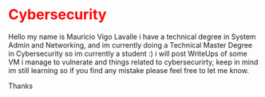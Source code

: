# <span style="color: red"> Cybersecurity </span>
Hello my name is Mauricio Vigo Lavalle i have a technical degree in System Admin and Networking, and im currently doing a Technical Master Degree in Cybersecurity so im currently a student :) i will post WriteUps of some VM i manage to vulnerate and things related to cybersecurirty, keep in mind im still learning so if you find any mistake please feel free to let me know.


Thanks
